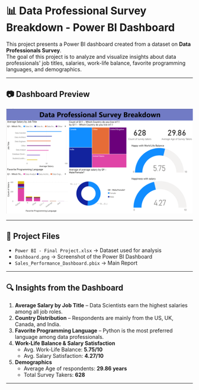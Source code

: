 # 📊 Data Professional Survey Breakdown - Power BI Dashboard

This project presents a Power BI dashboard created from a dataset on **Data Professionals Survey**.  
The goal of this project is to analyze and visualize insights about data professionals' job titles, salaries, work-life balance, favorite programming languages, and demographics.  

---

## 📷 Dashboard Preview
![Dashboard Screenshot](Dashboard.png)

---

## 📂 Project Files
- `Power BI - Final Project.xlsx` → Dataset used for analysis  
- `Dashboard.png` → Screenshot of the Power BI Dashboard  
- `Sales_Performance_Dashboard.pbix` → Main Report
---

## 🔍 Insights from the Dashboard
1. **Average Salary by Job Title** – Data Scientists earn the highest salaries among all job roles.  
2. **Country Distribution** – Respondents are mainly from the US, UK, Canada, and India.  
3. **Favorite Programming Language** – Python is the most preferred language among data professionals.  
4. **Work-Life Balance & Salary Satisfaction**  
   - Avg. Work-Life Balance: **5.75/10**  
   - Avg. Salary Satisfaction: **4.27/10**  
5. **Demographics**  
   - Average Age of respondents: **29.86 years**  
   - Total Survey Takers: **628**  

---
